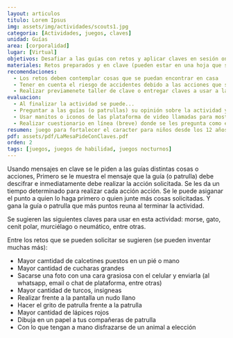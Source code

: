 ```yaml
---
layout: articulos
titulo: Lorem Ipsus
img: assets/img/actividades/scouts1.jpg
categoria: [Actividades, juegos, claves]
unidad: Guías
area: [corporalidad]
lugar: [Virtual]
objetivos: Desafiar a las guías con retos y aplicar claves en sesión on-line
materiales: Retos preparados y en clave (pueden estar en una hoja que se muestra por la pantalla o en un archivo (word o ppt) y se comparte pantalla con las guías
recomendaciones:
  - Los retos deben contemplar cosas que se puedan encontrar en casa
  - Tener en cuenta el riesgo de accidentes debido a las acciones que se les pedirán a las guías
  - Realizar previamenete taller de clave o entregar claves a usar a la guías
evaluacion:
  - Al finalizar la actividad se puede...
  - Preguntar a las guías (o patrullas) su opinión sobre la actividad y ver qué se puede mejorar. Se les da la palabra a todas
  - Usar manitos o iconos de las plataforma de video llamadas para mostrar su opinión frente a la actividad
  - Realizar cuestionario en línea (breve) donde se les pregunta como estuvo la actividad
resumen: juego para fortalecer el caracter para niños desde los 12 años que busca desarrollar y estimular la capacidad de sigilo
pdf: assets/pdf/LaMesaPideConClaves.pdf
orden: 2
tags: [juegos, juegos de habilidad, juegos nocturnos]
---
```

Usando mensajes en clave se le piden a las guías distintas cosas o acciones, Primero se le muestra el mensaje que la guía (o patrulla) debe descifrar e inmediatamente debe realizar la acción solicitada. Se les da un tiempo determinado para realizar cada acción acción. Se le puede asiganar el punto a quien lo haga primero o quien junte más cosas solicitadas. Y gana la guía o patrulla que más puntos reuna al terminar la actividad.

Se sugieren las siguientes claves para usar en esta actividad: morse, gato, cenit polar, murciélago o neumático, entre otras.

Entre los retos que se pueden solicitar se sugieren (se pueden inventar muchas más):

- Mayor camtidad de calcetines puestos en un pié o mano
- Mayor cantidad de cucharas grandes
- Sacarse una foto con una cara grasiosa con el celular y enviarla (al whatsapp, email o chat de plataforma, entre otras)
- Mayor cantidad de turcos, insigneas
- Realizar frente a la pantalla un nudo llano
- Hacer el grito de patrulla frente a la patrulla
- Mayor cantidad de lápices rojos
- Dibuja en un papel a tus compañeras de patrulla
- Con lo que tengan a mano disfrazarse de un animal a elección